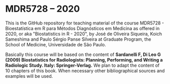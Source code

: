 # MDR5728 – 2020

This is the GitHub repository for teaching material of the course  MDR5728 - Bioestatística em R para Métodos Diagnósticos em Medicina as offered in 2020, or aka "Biostatistics in R - 2020", by José de Oliveira Siqueira, Koich Sameshima and Paulo Sérgio Panse Silveira at Graduate Program, the School of Medicine, Universidade de São Paulo.

Basically this course will be based on the content of **Sardanelli F, Di Leo G (2009) Biostatistics for Radiologists: Planning, Performing, and Writing a Radiologic Study. Italy: Springer-Verlag.** We plan to adapt the content of 10 chapters of this book. When necessary other bibliographical sources and examples will be used. 
